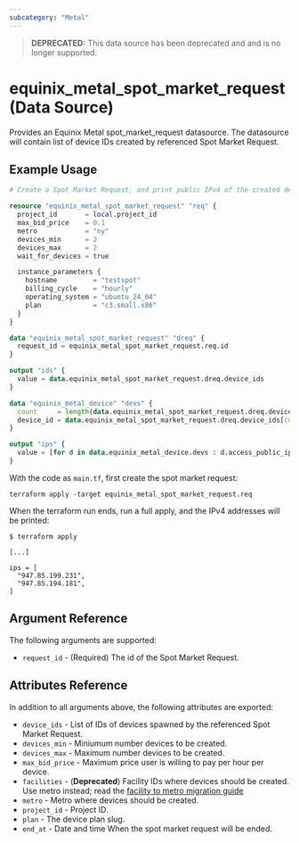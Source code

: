 ```yaml
---
subcategory: "Metal"
---
```


> **DEPRECATED:** This data source has been deprecated and and is no longer supported.

# equinix_metal_spot_market_request (Data Source)

Provides an Equinix Metal spot_market_request datasource. The datasource will contain list of device IDs created by referenced Spot Market Request.

## Example Usage

```terraform
# Create a Spot Market Request, and print public IPv4 of the created devices, if any.

resource "equinix_metal_spot_market_request" "req" {
  project_id       = local.project_id
  max_bid_price    = 0.1
  metro            = "ny"
  devices_min      = 2
  devices_max      = 2
  wait_for_devices = true

  instance_parameters {
    hostname         = "testspot"
    billing_cycle    = "hourly"
    operating_system = "ubuntu_24_04"
    plan             = "c3.small.x86"
  }
}

data "equinix_metal_spot_market_request" "dreq" {
  request_id = equinix_metal_spot_market_request.req.id
}

output "ids" {
  value = data.equinix_metal_spot_market_request.dreq.device_ids
}

data "equinix_metal_device" "devs" {
  count     = length(data.equinix_metal_spot_market_request.dreq.device_ids)
  device_id = data.equinix_metal_spot_market_request.dreq.device_ids[count.index]
}

output "ips" {
  value = [for d in data.equinix_metal_device.devs : d.access_public_ipv4]
}
```

With the code as `main.tf`, first create the spot market request:

```shell
terraform apply -target equinix_metal_spot_market_request.req
```

When the terraform run ends, run a full apply, and the IPv4 addresses will be printed:

```shell
$ terraform apply

[...]

ips = [
  "947.85.199.231",
  "947.85.194.181",
]
```

## Argument Reference

The following arguments are supported:

* `request_id` - (Required) The id of the Spot Market Request.

## Attributes Reference

In addition to all arguments above, the following attributes are exported:

* `device_ids` - List of IDs of devices spawned by the referenced Spot Market Request.
* `devices_min` - Miniumum number devices to be created.
* `devices_max` - Maximum number devices to be created.
* `max_bid_price` - Maximum price user is willing to pay per hour per device.
* `facilities` - (**Deprecated**) Facility IDs where devices should be created. Use metro instead; read the [facility to metro migration guide](https://registry.terraform.io/providers/equinix/equinix/latest/docs/guides/migration_guide_facilities_to_metros_devices)
* `metro` - Metro where devices should be created.
* `project_id` - Project ID.
* `plan` - The device plan slug.
* `end_at` - Date and time When the spot market request will be ended.
